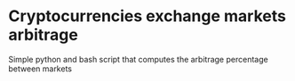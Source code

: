 # Cryptocurrencies exchange markets arbitrage

Simple python and bash script that computes the arbitrage percentage between markets
